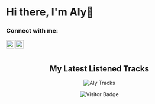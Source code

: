 <h1>Hi there, I'm Aly👋</h1>

### Connect with me:

[<img align="left" alt="alykhaled.com" width="22px" src="https://user-images.githubusercontent.com/10764089/130365018-801c19e1-4acf-44fb-9059-788837013a59.png" />][website]
[<img align="left" alt="codeSTACKr | LinkedIn" width="22px" src="https://upload.wikimedia.org/wikipedia/commons/c/ca/LinkedIn_logo_initials.png" />][linkedin]

<br />

<div align="center">
 <br />

## My Latest Listened Tracks 
<img align="center" src="https://musichub-without-twitter.vercel.app/" alt="Aly Tracks"/>

![Visitor Badge](https://visitor-badge.laobi.icu/badge?page_id=alykhaled.alykhaled)

</div>

<br />
<br />

[website]: https://alykhaled.com
[twitter]: https://twitter.com/alykhaleddd
[linkedin]: https://www.linkedin.com/in/alykhdev/
